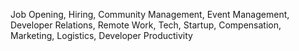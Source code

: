 Job Opening, Hiring, Community Management, Event Management, Developer Relations, Remote Work, Tech, Startup, Compensation, Marketing, Logistics, Developer Productivity
